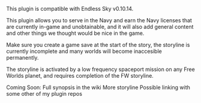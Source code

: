 This plugin is compatible with Endless Sky v0.10.14.

This plugin allows you to serve in the Navy and earn the Navy licenses that are currently in-game and unobtainable, and it will also add general content and other things we thought would be nice in the game.

Make sure you create a game save at the start of the story, the storyline is currently incomplete and many worlds will become inaccesible permanently.
      
The storyline is activated by a low frequency spaceport mission on any Free Worlds planet, and requires completion of the FW storyline.

Coming Soon:
Full synopsis in the wiki
More storyline
Possible linking with some other of my plugin repos
